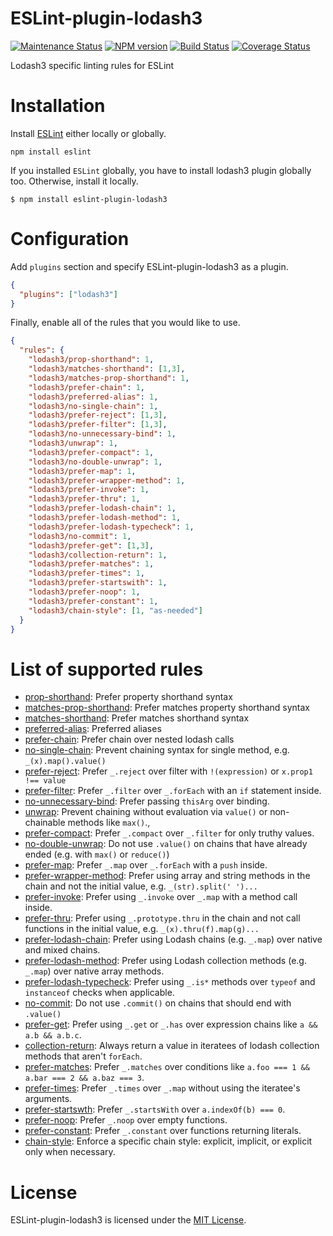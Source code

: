 ESLint-plugin-lodash3
===================

[![Maintenance Status][status-image]][status-url] [![NPM version][npm-image]][npm-url] [![Build Status][travis-image]][travis-url] [![Coverage Status][coverage-image]][coverage-url]

Lodash3 specific linting rules for ESLint

# Installation

Install [ESLint](https://www.github.com/eslint/eslint) either locally or globally.

    npm install eslint

If you installed `ESLint` globally, you have to install lodash3 plugin globally too. Otherwise, install it locally.

    $ npm install eslint-plugin-lodash3

# Configuration

Add `plugins` section and specify ESLint-plugin-lodash3 as a plugin.

```json
{
  "plugins": ["lodash3"]
}
```


Finally, enable all of the rules that you would like to use.

```json
{
  "rules": {
    "lodash3/prop-shorthand": 1,
    "lodash3/matches-shorthand": [1,3],
    "lodash3/matches-prop-shorthand": 1,
    "lodash3/prefer-chain": 1,
    "lodash3/preferred-alias": 1,
    "lodash3/no-single-chain": 1,
    "lodash3/prefer-reject": [1,3],
    "lodash3/prefer-filter": [1,3],
    "lodash3/no-unnecessary-bind": 1,
    "lodash3/unwrap": 1,
    "lodash3/prefer-compact": 1,
    "lodash3/no-double-unwrap": 1,
    "lodash3/prefer-map": 1,
    "lodash3/prefer-wrapper-method": 1,
    "lodash3/prefer-invoke": 1,
    "lodash3/prefer-thru": 1,
    "lodash3/prefer-lodash-chain": 1,
    "lodash3/prefer-lodash-method": 1,
    "lodash3/prefer-lodash-typecheck": 1,
    "lodash3/no-commit": 1,
    "lodash3/prefer-get": [1,3],
    "lodash3/collection-return": 1,
    "lodash3/prefer-matches": 1,
    "lodash3/prefer-times": 1,
    "lodash3/prefer-startswith": 1,
    "lodash3/prefer-noop": 1,
    "lodash3/prefer-constant": 1,
    "lodash3/chain-style": [1, "as-needed"]
  }
}
```

# List of supported rules

* [prop-shorthand](docs/rules/prop-shorthand.md): Prefer property shorthand syntax
* [matches-prop-shorthand](docs/rules/matches-prop-shorthand.md): Prefer matches property shorthand syntax
* [matches-shorthand](docs/rules/matches-shorthand.md): Prefer matches shorthand syntax
* [preferred-alias](docs/rules/preferred-alias.md): Preferred aliases
* [prefer-chain](docs/rules/prefer-chain.md): Prefer chain over nested lodash calls
* [no-single-chain](docs/rules/no-single-chain.md): Prevent chaining syntax for single method, e.g. `_(x).map().value()`
* [prefer-reject](docs/rules/prefer-reject.md): Prefer `_.reject` over filter with `!(expression)` or `x.prop1 !== value`
* [prefer-filter](docs/rules/prefer-filter.md): Prefer `_.filter` over `_.forEach` with an `if` statement inside.
* [no-unnecessary-bind](docs/rules/no-unnecessary-bind.md): Prefer passing `thisArg` over binding.
* [unwrap](docs/rules/unwrap.md): Prevent chaining without evaluation via `value()` or non-chainable methods like `max()`.,
* [prefer-compact](docs/rules/prefer-compact.md): Prefer `_.compact` over `_.filter` for only truthy values.
* [no-double-unwrap](docs/rules/no-double-unwrap.md): Do not use `.value()` on chains that have already ended (e.g. with `max()` or `reduce()`)
* [prefer-map](docs/rules/prefer-map.md): Prefer `_.map` over `_.forEach` with a `push` inside.
* [prefer-wrapper-method](docs/rules/prefer-wrapper-method.md): Prefer using array and string methods in the chain and not the initial value, e.g. `_(str).split(' ')...`
* [prefer-invoke](docs/rules/prefer-invoke.md): Prefer using `_.invoke` over `_.map` with a method call inside.
* [prefer-thru](docs/rules/prefer-thru.md): Prefer using `_.prototype.thru` in the chain and not call functions in the initial value, e.g. `_(x).thru(f).map(g)...`
* [prefer-lodash-chain](docs/rules/prefer-lodash-chain.md): Prefer using Lodash chains (e.g. `_.map`) over native and mixed chains.
* [prefer-lodash-method](docs/rules/prefer-lodash-method.md): Prefer using Lodash collection methods (e.g. `_.map`) over native array methods.
* [prefer-lodash-typecheck](docs/rules/prefer-lodash-typecheck.md): Prefer using `_.is*` methods over `typeof` and `instanceof` checks when applicable.
* [no-commit](docs/rules/no-commit.md): Do not use `.commit()` on chains that should end with `.value()`
* [prefer-get](docs/rules/prefer-get.md): Prefer using `_.get` or `_.has` over expression chains like `a && a.b && a.b.c`.
* [collection-return](docs/rules/collection-return.md): Always return a value in iteratees of lodash collection methods that aren't `forEach`.
* [prefer-matches](docs/rules/prefer-matches.md): Prefer `_.matches` over conditions like `a.foo === 1 && a.bar === 2 && a.baz === 3`.
* [prefer-times](docs/rules/prefer-times.md): Prefer `_.times` over `_.map` without using the iteratee's arguments.
* [prefer-startswth](docs/rules/prefer-startswith.md): Prefer `_.startsWith` over `a.indexOf(b) === 0`.
* [prefer-noop](docs/rules/prefer-noop.md): Prefer `_.noop` over empty functions.
* [prefer-constant](docs/rules/prefer-constant.md): Prefer `_.constant` over functions returning literals.
* [chain-style](docs/rules/chain-style.md): Enforce a specific chain style: explicit, implicit, or explicit only when necessary.

# License

ESLint-plugin-lodash3 is licensed under the [MIT License](http://www.opensource.org/licenses/mit-license.php).

[npm-url]: https://npmjs.org/package/eslint-plugin-lodash3
[npm-image]: http://img.shields.io/npm/v/eslint-plugin-lodash3.svg?style=flat-square

[travis-url]: https://travis-ci.org/wix/eslint-plugin-lodash3
[travis-image]: http://img.shields.io/travis/wix/eslint-plugin-lodash3/master.svg?style=flat-square

[deps-url]: https://david-dm.org/wix/eslint-plugin-lodash3
[deps-image]: https://img.shields.io/david/dev/wix/eslint-plugin-lodash3.svg?style=flat-square

[coverage-url]: https://coveralls.io/r/wix/eslint-plugin-lodash3?branch=master
[coverage-image]: http://img.shields.io/coveralls/wix/eslint-plugin-lodash3/master.svg?style=flat-square

[climate-url]: https://codeclimate.com/github/wix/eslint-plugin-lodash3
[climate-image]: http://img.shields.io/codeclimate/github/wix/eslint-plugin-lodash3.svg?style=flat-square

[status-url]: https://github.com/wix/eslint-plugin-lodash3/pulse
[status-image]: http://img.shields.io/badge/status-maintained-brightgreen.svg?style=flat-square
